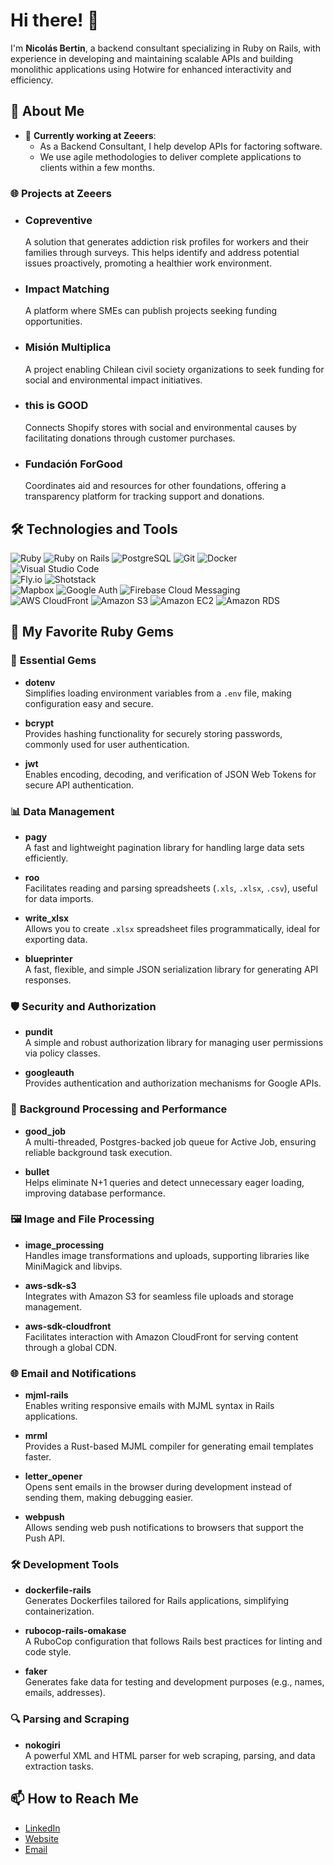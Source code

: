# Hi there! 👋

I'm **Nicolás Bertin**, a backend consultant specializing in Ruby on Rails, with experience in developing and maintaining scalable APIs and building monolithic applications using Hotwire for enhanced interactivity and efficiency.

## 🚀 About Me
- 🔭 **Currently working at Zeeers**:
  - As a Backend Consultant, I help develop APIs for factoring software.
  - We use agile methodologies to deliver complete applications to clients within a few months.

### 🌐 Projects at Zeeers

- ### **Copreventive**
  A solution that generates addiction risk profiles for workers and their families through surveys. This helps identify and address potential issues proactively, promoting a healthier work environment.

- ### **Impact Matching**
  A platform where SMEs can publish projects seeking funding opportunities.

- ### **Misión Multiplica**
  A project enabling Chilean civil society organizations to seek funding for social and environmental impact initiatives.

- ### **this is GOOD**
  Connects Shopify stores with social and environmental causes by facilitating donations through customer purchases.

- ### **Fundación ForGood**
  Coordinates aid and resources for other foundations, offering a transparency platform for tracking support and donations.

## 🛠️ Technologies and Tools

![Ruby](https://img.shields.io/badge/-Ruby-CC342D?style=flat&logo=ruby&logoColor=white) 
![Ruby on Rails](https://img.shields.io/badge/-Ruby_on_Rails-CC0000?style=flat&logo=rubyonrails&logoColor=white) 
![PostgreSQL](https://img.shields.io/badge/-PostgreSQL-336791?style=flat&logo=postgresql&logoColor=white) 
![Git](https://img.shields.io/badge/-Git-F05032?style=flat&logo=git&logoColor=white) 
![Docker](https://img.shields.io/badge/-Docker-2496ED?style=flat&logo=docker&logoColor=white) 
![Visual Studio Code](https://img.shields.io/badge/-VS_Code-007ACC?style=flat&logo=visualstudiocode&logoColor=white)  
![Fly.io](https://img.shields.io/badge/-Fly.io-000000?style=flat&logo=flydotio&logoColor=white) 
![Shotstack](https://img.shields.io/badge/-Shotstack-000000?style=flat&logoColor=white)  
![Mapbox](https://img.shields.io/badge/-Mapbox-000000?style=flat&logo=mapbox&logoColor=white) 
![Google Auth](https://img.shields.io/badge/-Google_Auth-4285F4?style=flat&logo=google&logoColor=white) 
![Firebase Cloud Messaging](https://img.shields.io/badge/-FCM-FFCA28?style=flat&logo=firebase&logoColor=white)  
![AWS CloudFront](https://img.shields.io/badge/-CloudFront-232F3E?style=flat&logo=amazonaws&logoColor=white) 
![Amazon S3](https://img.shields.io/badge/-S3-569A31?style=flat&logo=amazons3&logoColor=white) 
![Amazon EC2](https://img.shields.io/badge/-EC2-FF9900?style=flat&logo=amazonaws&logoColor=white) 
![Amazon RDS](https://img.shields.io/badge/-RDS-527FFF?style=flat&logo=amazonrds&logoColor=white)

## 💎 My Favorite Ruby Gems

### 🧩 **Essential Gems**

- **dotenv**  
  Simplifies loading environment variables from a `.env` file, making configuration easy and secure.

- **bcrypt**  
  Provides hashing functionality for securely storing passwords, commonly used for user authentication.

- **jwt**  
  Enables encoding, decoding, and verification of JSON Web Tokens for secure API authentication.

### 📊 **Data Management**

- **pagy**  
  A fast and lightweight pagination library for handling large data sets efficiently.

- **roo**  
  Facilitates reading and parsing spreadsheets (`.xls`, `.xlsx`, `.csv`), useful for data imports.

- **write_xlsx**  
  Allows you to create `.xlsx` spreadsheet files programmatically, ideal for exporting data.

- **blueprinter**  
  A fast, flexible, and simple JSON serialization library for generating API responses.

### 🛡️ **Security and Authorization**

- **pundit**  
  A simple and robust authorization library for managing user permissions via policy classes.

- **googleauth**  
  Provides authentication and authorization mechanisms for Google APIs.

### 🚀 **Background Processing and Performance**

- **good_job**  
  A multi-threaded, Postgres-backed job queue for Active Job, ensuring reliable background task execution.

- **bullet**  
  Helps eliminate N+1 queries and detect unnecessary eager loading, improving database performance.

### 🖼️ **Image and File Processing**

- **image_processing**  
  Handles image transformations and uploads, supporting libraries like MiniMagick and libvips.

- **aws-sdk-s3**  
  Integrates with Amazon S3 for seamless file uploads and storage management.

- **aws-sdk-cloudfront**  
  Facilitates interaction with Amazon CloudFront for serving content through a global CDN.

### 🌐 **Email and Notifications**

- **mjml-rails**  
  Enables writing responsive emails with MJML syntax in Rails applications.

- **mrml**  
  Provides a Rust-based MJML compiler for generating email templates faster.

- **letter_opener**  
  Opens sent emails in the browser during development instead of sending them, making debugging easier.

- **webpush**  
  Allows sending web push notifications to browsers that support the Push API.

### 🛠️ **Development Tools**

- **dockerfile-rails**  
  Generates Dockerfiles tailored for Rails applications, simplifying containerization.

- **rubocop-rails-omakase**  
  A RuboCop configuration that follows Rails best practices for linting and code style.

- **faker**  
  Generates fake data for testing and development purposes (e.g., names, emails, addresses).

### 🔍 **Parsing and Scraping**

- **nokogiri**  
  A powerful XML and HTML parser for web scraping, parsing, and data extraction tasks.


## 📫 How to Reach Me
- [LinkedIn](https://www.linkedin.com/in/ngbertin/)
- [Website](https://nicobertin.dev)
- [Email](mailto:bertin@live.cl)
